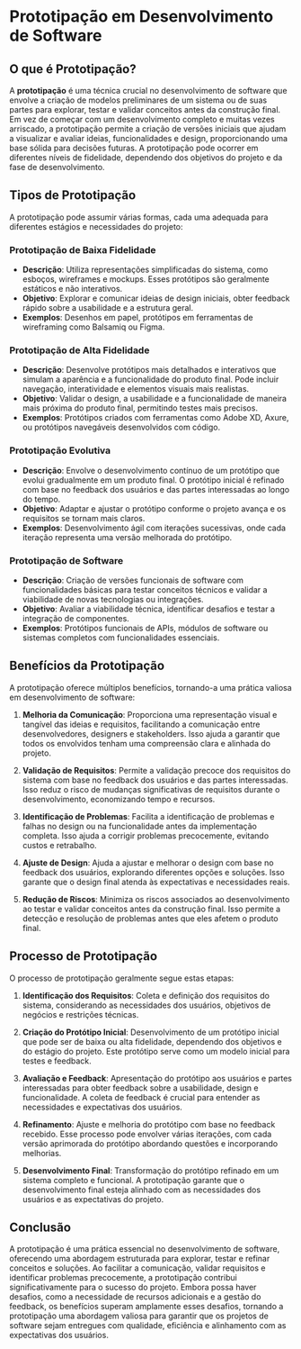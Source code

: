 # Prototipação em Desenvolvimento de Software

## O que é Prototipação?

A **prototipação** é uma técnica crucial no desenvolvimento de software que envolve a criação de modelos preliminares de um sistema ou de suas partes para explorar, testar e validar conceitos antes da construção final. Em vez de começar com um desenvolvimento completo e muitas vezes arriscado, a prototipação permite a criação de versões iniciais que ajudam a visualizar e avaliar ideias, funcionalidades e design, proporcionando uma base sólida para decisões futuras. A prototipação pode ocorrer em diferentes níveis de fidelidade, dependendo dos objetivos do projeto e da fase de desenvolvimento.

## Tipos de Prototipação

A prototipação pode assumir várias formas, cada uma adequada para diferentes estágios e necessidades do projeto:

### Prototipação de Baixa Fidelidade

- **Descrição**: Utiliza representações simplificadas do sistema, como esboços, wireframes e mockups. Esses protótipos são geralmente estáticos e não interativos.
- **Objetivo**: Explorar e comunicar ideias de design iniciais, obter feedback rápido sobre a usabilidade e a estrutura geral.
- **Exemplos**: Desenhos em papel, protótipos em ferramentas de wireframing como Balsamiq ou Figma.

### Prototipação de Alta Fidelidade

- **Descrição**: Desenvolve protótipos mais detalhados e interativos que simulam a aparência e a funcionalidade do produto final. Pode incluir navegação, interatividade e elementos visuais mais realistas.
- **Objetivo**: Validar o design, a usabilidade e a funcionalidade de maneira mais próxima do produto final, permitindo testes mais precisos.
- **Exemplos**: Protótipos criados com ferramentas como Adobe XD, Axure, ou protótipos navegáveis desenvolvidos com código.

### Prototipação Evolutiva

- **Descrição**: Envolve o desenvolvimento contínuo de um protótipo que evolui gradualmente em um produto final. O protótipo inicial é refinado com base no feedback dos usuários e das partes interessadas ao longo do tempo.
- **Objetivo**: Adaptar e ajustar o protótipo conforme o projeto avança e os requisitos se tornam mais claros.
- **Exemplos**: Desenvolvimento ágil com iterações sucessivas, onde cada iteração representa uma versão melhorada do protótipo.

### Prototipação de Software

- **Descrição**: Criação de versões funcionais de software com funcionalidades básicas para testar conceitos técnicos e validar a viabilidade de novas tecnologias ou integrações.
- **Objetivo**: Avaliar a viabilidade técnica, identificar desafios e testar a integração de componentes.
- **Exemplos**: Protótipos funcionais de APIs, módulos de software ou sistemas completos com funcionalidades essenciais.

## Benefícios da Prototipação

A prototipação oferece múltiplos benefícios, tornando-a uma prática valiosa em desenvolvimento de software:

1. **Melhoria da Comunicação**: Proporciona uma representação visual e tangível das ideias e requisitos, facilitando a comunicação entre desenvolvedores, designers e stakeholders. Isso ajuda a garantir que todos os envolvidos tenham uma compreensão clara e alinhada do projeto.

2. **Validação de Requisitos**: Permite a validação precoce dos requisitos do sistema com base no feedback dos usuários e das partes interessadas. Isso reduz o risco de mudanças significativas de requisitos durante o desenvolvimento, economizando tempo e recursos.

3. **Identificação de Problemas**: Facilita a identificação de problemas e falhas no design ou na funcionalidade antes da implementação completa. Isso ajuda a corrigir problemas precocemente, evitando custos e retrabalho.

4. **Ajuste de Design**: Ajuda a ajustar e melhorar o design com base no feedback dos usuários, explorando diferentes opções e soluções. Isso garante que o design final atenda às expectativas e necessidades reais.

5. **Redução de Riscos**: Minimiza os riscos associados ao desenvolvimento ao testar e validar conceitos antes da construção final. Isso permite a detecção e resolução de problemas antes que eles afetem o produto final.

## Processo de Prototipação

O processo de prototipação geralmente segue estas etapas:

1. **Identificação dos Requisitos**: Coleta e definição dos requisitos do sistema, considerando as necessidades dos usuários, objetivos de negócios e restrições técnicas.

2. **Criação do Protótipo Inicial**: Desenvolvimento de um protótipo inicial que pode ser de baixa ou alta fidelidade, dependendo dos objetivos e do estágio do projeto. Este protótipo serve como um modelo inicial para testes e feedback.

3. **Avaliação e Feedback**: Apresentação do protótipo aos usuários e partes interessadas para obter feedback sobre a usabilidade, design e funcionalidade. A coleta de feedback é crucial para entender as necessidades e expectativas dos usuários.

4. **Refinamento**: Ajuste e melhoria do protótipo com base no feedback recebido. Esse processo pode envolver várias iterações, com cada versão aprimorada do protótipo abordando questões e incorporando melhorias.

5. **Desenvolvimento Final**: Transformação do protótipo refinado em um sistema completo e funcional. A prototipação garante que o desenvolvimento final esteja alinhado com as necessidades dos usuários e as expectativas do projeto.

## Conclusão

A prototipação é uma prática essencial no desenvolvimento de software, oferecendo uma abordagem estruturada para explorar, testar e refinar conceitos e soluções. Ao facilitar a comunicação, validar requisitos e identificar problemas precocemente, a prototipação contribui significativamente para o sucesso do projeto. Embora possa haver desafios, como a necessidade de recursos adicionais e a gestão do feedback, os benefícios superam amplamente esses desafios, tornando a prototipação uma abordagem valiosa para garantir que os projetos de software sejam entregues com qualidade, eficiência e alinhamento com as expectativas dos usuários.

